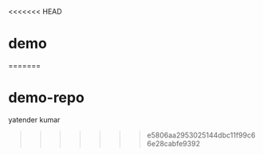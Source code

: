 <<<<<<< HEAD
# demo
=======
# demo-repo

yatender kumar
>>>>>>> e5806aa2953025144dbc11f99c66e28cabfe9392
